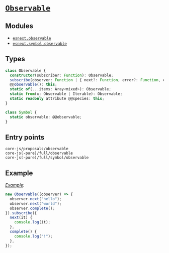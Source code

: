 # [`Observable`](https://github.com/zenparsing/es-observable)

## Modules

- [`esnext.observable`](https://github.com/zloirock/core-js/blob/master/packages/core-js/modules/esnext.observable.js)
- [`esnext.symbol.observable`](https://github.com/zloirock/core-js/blob/master/packages/core-js/modules/esnext.symbol.observable.js)

## Types

```ts
class Observable {
  constructor(subscriber: Function): Observable;
  subscribe(observer: Function | { next?: Function, error?: Function, complete?: Function }): Subscription;
  @@observable(): this;
  static of(...items: Aray<mixed>): Observable;
  static from(x: Observable | Iterable): Observable;
  static readonly attribute @@species: this;
}

class Symbol {
  static observable: @@observable;
}
```

## Entry points

```
core-js/proposals/observable
core-js(-pure)/full/observable
core-js(-pure)/full/symbol/observable
```

## Example

[_Example_](https://goo.gl/1LDywi):

```js
new Observable((observer) => {
  observer.next("hello");
  observer.next("world");
  observer.complete();
}).subscribe({
  next(it) {
    console.log(it);
  },
  complete() {
    console.log("!");
  },
});
```
